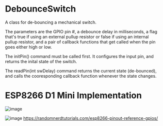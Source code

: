 # DebounceSwitch

A class for de-bouncing a mechanical switch.

The parameters are the GPIO pin #, a debounce delay in milliseconds, a flag that's true if using 
an external pullup resistor or false if using an internal pullup resistor, and a 
pair of callback functions that get called when the pin goes either high or low. 

The initPin() command must be called first. It configures the input pin, and returns the inital state of 
the switch.

The readPin(int swDelay) command returns the current state (de-bounced), and calls 
the cooresponding callback function whenever the state changes.


# ESP8266 D1 Mini Implementation

![image](https://user-images.githubusercontent.com/83251604/124815881-cbc6db80-df35-11eb-852c-f5a654f3ed44.png)

![image](https://user-images.githubusercontent.com/83251604/124815934-e13c0580-df35-11eb-96e1-772857aab4bb.png)
https://randomnerdtutorials.com/esp8266-pinout-reference-gpios/

